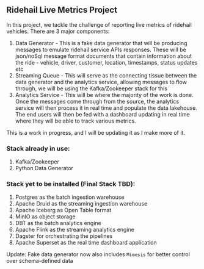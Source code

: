 ## Ridehail Live Metrics Project

In this project, we tackle the challenge of reporting live metrics of ridehail vehicles. There are 3 major components:
1. Data Generator - This is a fake data generator that will be producing messages to emulate ridehail service APIs responses. These will be json/noSql message format documents that contain information about the ride - vehicle, driver, customer, location, timestamps, status updates etc
2. Streaming Queue - This will serve as the connecting tissue between the data generator and the analytics service, allowing messages to flow through, we will be using the Kafka/Zookeeper stack for this
3. Analytics Service - This will be where the majority of the work is done. Once the messages come through from the source, the analytics service will then process it in real time and populate the data lakehouse. The end users will then be fed with a dashboard updating in real time where they will be able to track various metrics. 

This is a work in progress, and I will be updating it as I make more of it.


### Stack already in use:
1. Kafka/Zookeeper
2. Python Data Generator

### Stack yet to be installed (Final Stack TBD):
1. Postgres as the batch ingestion warehouse
2. Apache Druid as the streaming ingestion warehouse
3. Apache Iceberg as Open Table format
4. MinIO as object storage
5. DBT as the batch analytics engine
6. Apache Flink as the streaming analytics engine
7. Dagster for orchestrating the pipelines
8. Apache Superset as the real time dashboard application

Update: Fake data generator now also includes `Mimesis` for better control over schema-defined data
